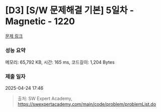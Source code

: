 # [D3] [S/W 문제해결 기본] 5일차 - Magnetic - 1220 

[문제 링크](https://swexpertacademy.com/main/code/problem/problemDetail.do?contestProbId=AV14hwZqABsCFAYD) 

### 성능 요약

메모리: 65,792 KB, 시간: 165 ms, 코드길이: 1,204 Bytes

### 제출 일자

2025-04-24 17:46



> 출처: SW Expert Academy, https://swexpertacademy.com/main/code/problem/problemList.do